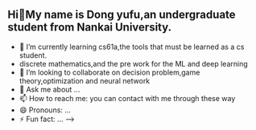 ## Hi👋My name is Dong yufu,an undergraduate student from Nankai University.
- 🌱 I’m currently learning cs61a,the tools that must be learned as a cs student.
- discrete mathematics,and the pre work for the ML and deep learning
- 👯 I’m looking to collaborate on decision problem,game theory,optimization and neural network
- 💬 Ask me about ...
- 📫 How to reach me: you can contact with me through these way
- 😄 Pronouns: ...
- ⚡ Fun fact: ...
-->
